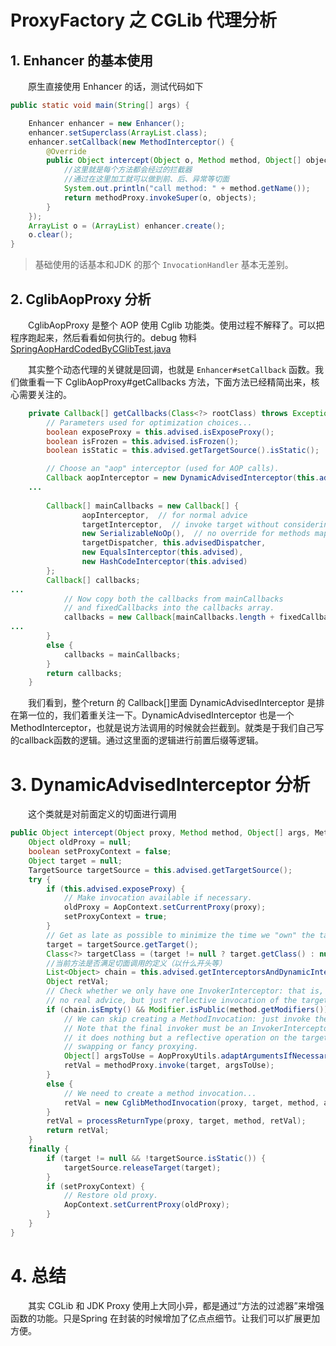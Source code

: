 # ProxyFactory 之 CGLib 代理分析

## 1. Enhancer 的基本使用

　　原生直接使用 Enhancer 的话，测试代码如下

```java
public static void main(String[] args) {

    Enhancer enhancer = new Enhancer();
    enhancer.setSuperclass(ArrayList.class);
    enhancer.setCallback(new MethodInterceptor() {
        @Override
        public Object intercept(Object o, Method method, Object[] objects, MethodProxy methodProxy) throws Throwable {
            //这里就是每个方法都会经过的拦截器
            //通过在这里加工就可以做到前、后、异常等切面
            System.out.println("call method: " + method.getName());
            return methodProxy.invokeSuper(o, objects);
        }
    });
    ArrayList o = (ArrayList) enhancer.create();
    o.clear();
}
```

> 基础使用的话基本和JDK 的那个 `InvocationHandler` 基本无差别。
>

## 2. CglibAopProxy 分析

　　CglibAopProxy 是整个 AOP 使用 Cglib 功能类。使用过程不解释了。可以把程序跑起来，然后看看如何执行的。debug 物料 [SpringAopHardCodedByCGlibTest.java](https://github.com/JerryDai90/java-case/blob/master/spring/aop/src/main/java/fun/lsof/spring/aop/dynamicproxy/cglib/SpringAopHardCodedByCGlibTest.java)

　　其实整个动态代理的关键就是回调，也就是 `Enhancer#setCallback` 函数。我们做重看一下 CglibAopProxy#getCallbacks 方法，下面方法已经精简出来，核心需要关注的。

```java
	private Callback[] getCallbacks(Class<?> rootClass) throws Exception {
		// Parameters used for optimization choices...
		boolean exposeProxy = this.advised.isExposeProxy();
		boolean isFrozen = this.advised.isFrozen();
		boolean isStatic = this.advised.getTargetSource().isStatic();

		// Choose an "aop" interceptor (used for AOP calls).
		Callback aopInterceptor = new DynamicAdvisedInterceptor(this.advised);
    ...
		
		Callback[] mainCallbacks = new Callback[] {
				aopInterceptor,  // for normal advice
				targetInterceptor,  // invoke target without considering advice, if optimized
				new SerializableNoOp(),  // no override for methods mapped to this
				targetDispatcher, this.advisedDispatcher,
				new EqualsInterceptor(this.advised),
				new HashCodeInterceptor(this.advised)
		};
		Callback[] callbacks;
...
			// Now copy both the callbacks from mainCallbacks
			// and fixedCallbacks into the callbacks array.
			callbacks = new Callback[mainCallbacks.length + fixedCallbacks.length];
...
		}
		else {
			callbacks = mainCallbacks;
		}
		return callbacks;
	}

```

　　我们看到，整个return 的 Callback[]里面 DynamicAdvisedInterceptor 是排在第一位的，我们着重关注一下。DynamicAdvisedInterceptor 也是一个 MethodInterceptor，也就是说方法调用的时候就会拦截到。就类是于我们自己写的callback函数的逻辑。通过这里面的逻辑进行前置后缀等逻辑。

# 3. DynamicAdvisedInterceptor 分析

　　这个类就是对前面定义的切面进行调用

```java
public Object intercept(Object proxy, Method method, Object[] args, MethodProxy methodProxy) throws Throwable {
	Object oldProxy = null;
	boolean setProxyContext = false;
	Object target = null;
	TargetSource targetSource = this.advised.getTargetSource();
	try {
		if (this.advised.exposeProxy) {
			// Make invocation available if necessary.
			oldProxy = AopContext.setCurrentProxy(proxy);
			setProxyContext = true;
		}
		// Get as late as possible to minimize the time we "own" the target, in case it comes from a pool...
		target = targetSource.getTarget();
		Class<?> targetClass = (target != null ? target.getClass() : null);
		//当前方法是否满足切面调用的定义（以什么开头等）
		List<Object> chain = this.advised.getInterceptorsAndDynamicInterceptionAdvice(method, targetClass);
		Object retVal;
		// Check whether we only have one InvokerInterceptor: that is,
		// no real advice, but just reflective invocation of the target.
		if (chain.isEmpty() && Modifier.isPublic(method.getModifiers())) {
			// We can skip creating a MethodInvocation: just invoke the target directly.
			// Note that the final invoker must be an InvokerInterceptor, so we know
			// it does nothing but a reflective operation on the target, and no hot
			// swapping or fancy proxying.
			Object[] argsToUse = AopProxyUtils.adaptArgumentsIfNecessary(method, args);
			retVal = methodProxy.invoke(target, argsToUse);
		}
		else {
			// We need to create a method invocation...
			retVal = new CglibMethodInvocation(proxy, target, method, args, targetClass, chain, methodProxy).proceed();
		}
		retVal = processReturnType(proxy, target, method, retVal);
		return retVal;
	}
	finally {
		if (target != null && !targetSource.isStatic()) {
			targetSource.releaseTarget(target);
		}
		if (setProxyContext) {
			// Restore old proxy.
			AopContext.setCurrentProxy(oldProxy);
		}
	}
}
```

# 4. 总结

　　其实 CGLib 和 JDK Proxy 使用上大同小异，都是通过“方法的过滤器”来增强函数的功能。只是Spring 在封装的时候增加了亿点点细节。让我们可以扩展更加方便。
